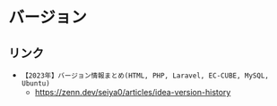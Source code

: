# バージョン

## リンク

- `【2023年】バージョン情報まとめ(HTML, PHP, Laravel, EC-CUBE, MySQL, Ubuntu)`
  - <https://zenn.dev/seiya0/articles/idea-version-history>
